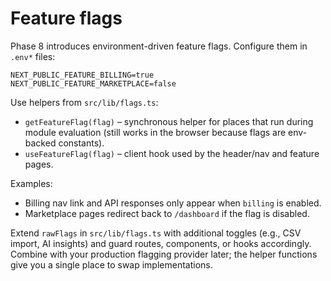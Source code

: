 # Feature flags

Phase 8 introduces environment-driven feature flags. Configure them in `.env*` files:

```env
NEXT_PUBLIC_FEATURE_BILLING=true
NEXT_PUBLIC_FEATURE_MARKETPLACE=false
```

Use helpers from `src/lib/flags.ts`:

- `getFeatureFlag(flag)` – synchronous helper for places that run during module evaluation (still works in the browser because flags are env-backed constants).
- `useFeatureFlag(flag)` – client hook used by the header/nav and feature pages.

Examples:

- Billing nav link and API responses only appear when `billing` is enabled.
- Marketplace pages redirect back to `/dashboard` if the flag is disabled.

Extend `rawFlags` in `src/lib/flags.ts` with additional toggles (e.g., CSV import, AI insights) and guard routes, components, or hooks accordingly. Combine with your production flagging provider later; the helper functions give you a single place to swap implementations.
